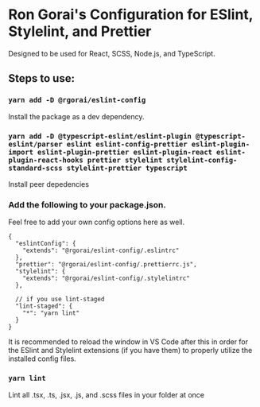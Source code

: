# Ron Gorai's Configuration for ESlint, Stylelint, and Prettier

Designed to be used for React, SCSS, Node.js, and TypeScript.

## Steps to use:
### `yarn add -D @rgorai/eslint-config`
Install the package as a dev dependency.

###  `yarn add -D @typescript-eslint/eslint-plugin @typescript-eslint/parser eslint eslint-config-prettier eslint-plugin-import eslint-plugin-prettier eslint-plugin-react eslint-plugin-react-hooks prettier stylelint stylelint-config-standard-scss stylelint-prettier typescript`
Install peer depedencies

### Add the following to your package.json. 
Feel free to add your own config options here as well.
```
{
  "eslintConfig": {
    "extends": "@rgorai/eslint-config/.eslintrc"
  },
  "prettier": "@rgorai/eslint-config/.prettierrc.js",
  "stylelint": {
    "extends": "@rgorai/eslint-config/.stylelintrc"
  },

  // if you use lint-staged
  "lint-staged": {
    "*": "yarn lint"
  }
}
```
It is recommended to reload the window in VS Code after this in order for the ESlint and Stylelint extensions (if you have them) to properly utilize the installed config files.

### `yarn lint`
Lint all .tsx, .ts, .jsx, .js, and .scss files in your folder at once
